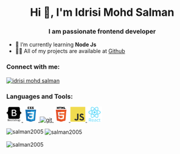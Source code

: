 <h1 align="center">Hi 👋, I'm Idrisi Mohd Salman</h1>
<h3 align="center">I am passionate frontend developer</h3>

- 🌱 I’m currently learning **Node Js**
- 👨‍💻 All of my projects are available at <a href="https://github.com/Salman2005">Github</a>

<h3 align="left">Connect with me:</h3>
<p align="left">
<a href="https://linkedin.com/in/idrisi mohd salman" target="blank"><img align="center" src="https://raw.githubusercontent.com/rahuldkjain/github-profile-readme-generator/master/src/images/icons/Social/linked-in-alt.svg" alt="idrisi mohd salman" height="30" width="40" /></a>
</p>

<h3 align="left">Languages and Tools:</h3>
<p align="left"> <a href="https://getbootstrap.com" target="_blank" rel="noreferrer"> <img src="https://raw.githubusercontent.com/devicons/devicon/master/icons/bootstrap/bootstrap-plain-wordmark.svg" alt="bootstrap" width="40" height="40"/> </a> <a href="https://www.w3schools.com/css/" target="_blank" rel="noreferrer"> <img src="https://raw.githubusercontent.com/devicons/devicon/master/icons/css3/css3-original-wordmark.svg" alt="css3" width="40" height="40"/> </a> <a href="https://git-scm.com/" target="_blank" rel="noreferrer"> <img src="https://www.vectorlogo.zone/logos/git-scm/git-scm-icon.svg" alt="git" width="40" height="40"/> </a> <a href="https://www.w3.org/html/" target="_blank" rel="noreferrer"> <img src="https://raw.githubusercontent.com/devicons/devicon/master/icons/html5/html5-original-wordmark.svg" alt="html5" width="40" height="40"/> </a> <a href="https://developer.mozilla.org/en-US/docs/Web/JavaScript" target="_blank" rel="noreferrer"> <img src="https://raw.githubusercontent.com/devicons/devicon/master/icons/javascript/javascript-original.svg" alt="javascript" width="40" height="40"/> </a> <a href="https://reactjs.org/" target="_blank" rel="noreferrer"> <img src="https://raw.githubusercontent.com/devicons/devicon/master/icons/react/react-original-wordmark.svg" alt="react" width="40" height="40"/> </a> </p>

<p><img align="left" src="https://github-readme-stats.vercel.app/api/top-langs?username=salman2005&show_icons=true&locale=en&layout=compact" alt="salman2005" /></p>

<p>&nbsp;<img align="center" src="https://github-readme-stats.vercel.app/api?username=salman2005&show_icons=true&locale=en" alt="salman2005" /></p>

<p><img align="center" src="https://github-readme-streak-stats.herokuapp.com/?user=salman2005&" alt="salman2005" /></p>


